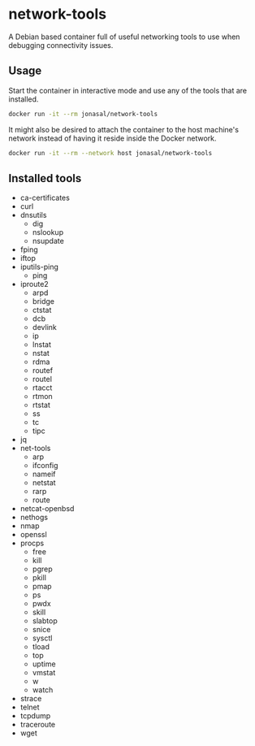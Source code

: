 # network-tools
A Debian based container full of useful networking tools to use when debugging
connectivity issues.

## Usage
Start the container in interactive mode and use any of the tools that
are installed.
```bash
docker run -it --rm jonasal/network-tools
```

It might also be desired to attach the container to the host machine's network
instead of having it reside inside the Docker network.
```bash
docker run -it --rm --network host jonasal/network-tools
```

## Installed tools
- ca-certificates
- curl
- dnsutils
    - dig
    - nslookup
    - nsupdate
- fping
- iftop
- iputils-ping
    - ping
- iproute2
    - arpd
    - bridge
    - ctstat
    - dcb
    - devlink
    - ip
    - lnstat
    - nstat
    - rdma
    - routef
    - routel
    - rtacct
    - rtmon
    - rtstat
    - ss
    - tc
    - tipc
- jq
- net-tools
    - arp
    - ifconfig
    - nameif
    - netstat
    - rarp
    - route
- netcat-openbsd
- nethogs
- nmap
- openssl
- procps
    - free
    - kill
    - pgrep
    - pkill
    - pmap
    - ps
    - pwdx
    - skill
    - slabtop
    - snice
    - sysctl
    - tload
    - top
    - uptime
    - vmstat
    - w
    - watch
- strace
- telnet
- tcpdump
- traceroute
- wget
